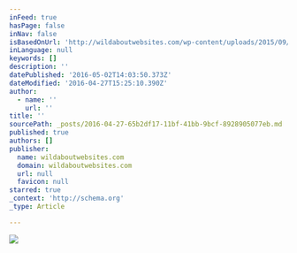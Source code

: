```yaml
---
inFeed: true
hasPage: false
inNav: false
isBasedOnUrl: 'http://wildaboutwebsites.com/wp-content/uploads/2015/09/monster-white-text.png'
inLanguage: null
keywords: []
description: ''
datePublished: '2016-05-02T14:03:50.373Z'
dateModified: '2016-04-27T15:25:10.390Z'
author:
  - name: ''
    url: ''
title: ''
sourcePath: _posts/2016-04-27-65b2df17-11bf-41bb-9bcf-8928905077eb.md
published: true
authors: []
publisher:
  name: wildaboutwebsites.com
  domain: wildaboutwebsites.com
  url: null
  favicon: null
starred: true
_context: 'http://schema.org'
_type: Article

---
```

![](https://s3-us-west-2.amazonaws.com/the-grid-img/p/1075560354642cdfd70c9643998ec273136d1451.png)
